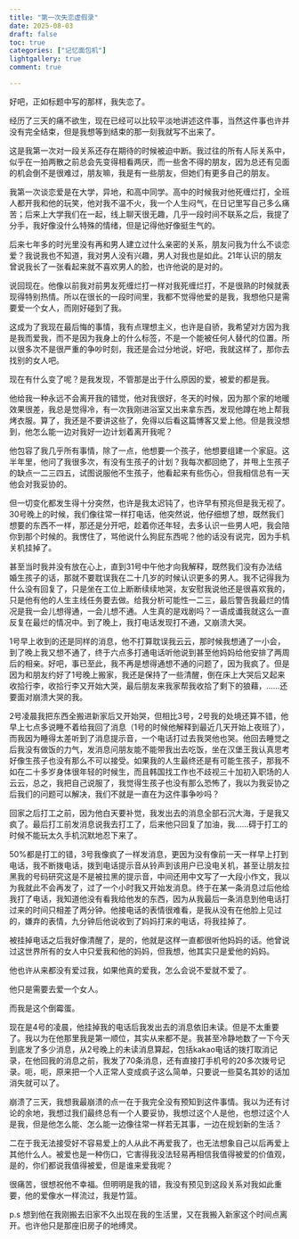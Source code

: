 ```yaml
---
title: "第一次失恋虚假录"
date: 2025-08-03
draft: false
toc: true
categories: ["记忆面包机"]
lightgallery: true
comment: true

---
```


好吧，正如标题中写的那样，我失恋了。

经历了三天的痛不欲生，现在已经可以比较平淡地讲述这件事，当然这件事也许并没有完全结束，但是我想等到结束的那一刻我就写不出来了。

这是我第一次对一段关系还存在期待的时候被迫中断。我过往的所有人际关系中，似乎在一拍两散之前总会先变得相看两厌，而一些舍不得的朋友，因为总还有见面的机会倒不是很难过，朋友嘛，我是有一些朋友，但她们有更多自己的朋友。

我第一次谈恋爱是在大学，异地，和高中同学。高中的时候我对他死缠烂打，全班人都开我和他的玩笑，他对我不温不火，我一个人生闷气，在日记里写自己多么痛苦；后来上大学我们在一起，线上聊天很无趣，几乎一段时间不联系之后，我提了分手，我好像没什么特殊的情绪，但是记得他好像挺生气的。

后来七年多的时光里没有再和男人建立过什么亲密的关系，朋友问我为什么不谈恋爱？我说我也不知道，我对男人没有兴趣，男人对我也是如此。21年认识的朋友曾说我长了一张看起来就不喜欢男人的脸，也许他说的是对的。

说回现在。他像以前我对前男友死缠烂打一样对我死缠烂打，不是很熟的时候就表现得特别热情。所以在很长的一段时间里，我都不觉得他爱的是我，我想他只是需要爱一个女人，而刚好碰到了我。

这成为了我现在最后悔的事情，我有点理想主义，也许是自骄，我希望对方因为我是我而爱我，而不是因为我身上的什么标签，不是一个能被任何人替代的位置。所以很多次不是很严重的争吵时刻，我还是会过分地说，好吧，我就这样了，那你去找别的女人吧。

现在有什么变了呢？是我发现，不管那是出于什么原因的爱，被爱的都是我。

他给我一种永远不会离开我的错觉，他对我很好，冬天的时候，因为那个家的地暖效果很差，我总是觉得冷，有一次我刚进浴室又出来拿东西，发现他蹲在地上帮我烤衣服。算了，我还是不要讲这些了，免得以后看这篇博客又爱上他。但是我没想到，他怎么能一边对我好一边计划着离开我呢？

他包容了我几乎所有事情，除了一点，他想要一个孩子，他想要组建一个家庭。这半年里，他问了我很多次，有没有生孩子的计划？我每次都回绝了，并甩上生孩子的缺点一二三四五，试图说服他不生孩子，他看起来有些伤心，但我相信总有一天他会对我妥协的。

但一切变化都发生得十分突然，也许是我太迟钝了，也许早有预兆但是我无视了。30号晚上的时候，我们像往常一样打电话，他突然说，他仔细想了想，既然我们想要的东西不一样，那还是分开吧，趁着你还年轻，去多认识一些男人吧，我会陪你到那个时候的。我愣住了，骂他说什么狗屁东西呢？他的话没有说完，因为手机关机挂掉了。

甚至当时我并没有放在心上，直到31号中午他才向我解释，既然我们没有办法结婚生孩子的话，那就不要耽误我在二十几岁的时候认识更多的男人。我不记得我为什么没有回复了，只是坐在工位上断断续续地哭，友安慰我说他还是很喜欢我的，只是他有他的人生主线任务要去做。给我分析可能性一二三，最后警告我最烂的情况是我一会儿想得通，一会儿想不通。人生真的是戏剧吗？一语成谶我就这么一直反复在最烂的情况中。到了晚上，我打电话发现打不通，又崩溃大哭。

1号早上收到的还是同样的消息，他不打算耽误我云云，那时候我想通了一小会，到了晚上我又想不通了，终于六点多打通电话听他说到甚至他妈妈给他安排了两周后的相亲。好吧，事已至此，我不再是想得通想不通的问题了，因为我疯了。但是因为和朋友约好了1号晚上搬家，我还是保持了一些清醒，倒在床上大哭后又起来收拾行李，收拾行李又开始大哭，最后朋友来我家帮我收拾了剩下的狼藉，……还要面对崩溃大哭的我。

2号凌晨我把东西全搬进新家后又开始哭，但相比3号，2号我的处境还算不错，他早上七点多说睡不着给我回了消息（1号的时候他解释到最近几天开始上夜班了），而我因为睡得太差听到了消息提示音，一个电话打过去我哭他也哭。他回去睡觉之后我没有做饭的力气，发消息问朋友能不能带我出去吃饭，坐在汉堡王我认真思考好像生孩子也没有那么不可以接受。如果我的人生最终还是有可能生孩子，那我不如在二十多岁身体很年轻的时候生，而且韩国找工作也不歧视三十加初入职场的人云云，总之，我把自己说服了，我觉得生孩子也没有那么恐怖了，我以为我妥协之后我们的问题可以解决，我们不就是一直在为这件事争吵吗？

回家之后打工之前，因为他白天要补觉，我发出去的消息全部石沉大海，于是我又疯了。最后打工前发消息说我去打工了，后来他只回复了加油，我……碍于打工的时候不能玩太久手机沉默地忍下来了。

50%都是打工的错，3号我像疯了一样发消息，更因为没有像前一天一样早上打到电话，我不断拨电话，拨到电话提示音从铃声到该用户已没电关机，甚至让朋友拉黑我的号码研究这是不是被拉黑的提示音，中间还用中文写了一大段小作文，我以为我就此不会再发了，过了一个小时我又开始发消息。终于在某一条消息过后他给我打了电话，我知道他没有看我给他发的东西，因为从我最后一条消息到他电话打过来的时间只相差了两分钟。他接电话的表情很难看，是我从没有在他脸上见过的，嫌弃的表情，九分钟后他说收到了妈妈打来的电话，将我挂掉了。

被挂掉电话之后我好像清醒了，是的，他就是这样一直都很听他妈妈的话。他曾说过这世界所有的女人中只爱我和他的妈妈，但我想，他其实只是爱他的妈妈。

他也许从来都没有爱过我，如果他真的爱我，怎么会说不爱就不爱了。

他只是需要去爱一个女人。

而我是这个倒霉蛋。

现在是4号的凌晨，他挂掉我的电话后我发出去的消息依旧未读。但是不太重要了。我以为在他那里我是第一顺位，其实从来都不是。我甚至冷静地数了一下今天到底发了多少消息，从2号晚上的未读消息算起，包括kakao电话的拨打取消记录，在他回我的消息之前，我发了70条消息，还有直接打手机号的20多次拨号记录。呃，呃，原来把一个人正常人变成疯子这么简单，只要说一些莫名其妙的话加消失就可以了。

崩溃了三天，我想我最崩溃的点一在于我完全没有预知到这件事情。我以为还有讨论的余地，我想过我们最终总有一个人要妥协，我想过这个人是他，也想过这个人是我，但是他怎么能、怎么能一边像往常一样若无其事，一边在规划新的生活？

二在于我无法接受好不容易爱上的人从此不再爱我了，也无法想象自己以后再爱上其他什么人。被爱也是一种伤口，它害得我没法轻易再相信我值得被爱的价值观，是的，你们都说我值得被爱，但是谁来爱我呢？

很痛苦，很想祝他不幸福。但明明是我的错，我没有预见到这段关系对我如此重要，他的爱像水一样流过，我是竹篮。

p.s 想到他在我刚搬去旧家不久出现在我的生活里，又在我搬入新家这个时间点离开。也许他只是那座旧房子的地缚灵。
